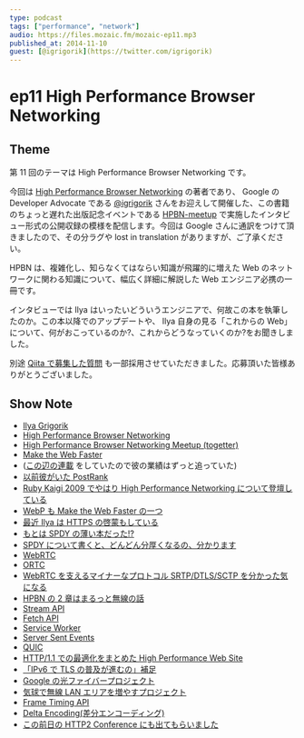 ```yaml
---
type: podcast
tags: ["performance", "network"]
audio: https://files.mozaic.fm/mozaic-ep11.mp3
published_at: 2014-11-10
guest: [@igrigorik](https://twitter.com/igrigorik)
---
```


# ep11 High Performance Browser Networking

## Theme

第 11 回のテーマは High Performance Browser Networking です。

今回は [High Performance Browser Networking](http://chimera.labs.oreilly.com/books/1230000000545) の著者であり、 Google の Developer Advocate である [@igrigorik](https://twitter.com/igrigorik/) さんをお迎えして開催した、この書籍のちょっと遅れた出版記念イベントである [HPBN-meetup](http://googledevjp.blogspot.jp/2014/10/blog-post.html) で実施したインタビュー形式の公開収録の模様を配信します。今回は Google さんに通訳をつけて頂きましたので、その分ラグや lost in translation がありますが、ご了承ください。

HPBN は、複雑化し、知らなくてはならい知識が飛躍的に増えた Web のネットワークに関わる知識について、幅広く詳細に解説した Web エンジニア必携の一冊です。

インタビューでは Ilya はいったいどういうエンジニアで、何故この本を執筆したのか。この本以降でのアップデートや、 Ilya 自身の見る「これからの Web」について、何がおこっているのか?、これからどうなっていくのか?をお聞きしました。

別途 [Qiita で募集した質問](http://qiita.com/Jxck_/items/a0cea350cc982915d092) も一部採用させていただきました。応募頂いた皆様ありがとうございました。


## Show Note

- [Ilya Grigorik](https://www.igvita.com/)
- [High Performance Browser Networking](http://chimera.labs.oreilly.com/books/1230000000545)
- [High Performance Browser Networking Meetup (togetter)](http://togetter.com/li/741422)
- [Make the Web Faster](https://developers.google.com/speed/)
- ([この辺の連載](http://html5experts.jp/jxck/1415/) をしていたので彼の業績はずっと追っていた)
- [以前彼がいた PostRank](http://en.wikipedia.org/wiki/PostRank)
- [Ruby Kaigi 2009 でやはり High Performance Networking について登壇している](http://rubykaigi.org/2009/ja/talks/18M04)
- [WebP も Make the Web Faster の一つ](https://developers.google.com/speed/webp/)
- [最近 Ilya は HTTPS の啓蒙もしている](https://www.google.com/events/io/schedule/session/84d2d68d-a2bc-e311-b297-00155d5066d7)
- [もとは SPDY の薄い本だった!?](http://www.chromium.org/spdy)
- [SPDY について書くと、どんどん分厚くなるの、分かります](http://jxck.hatenablog.com/entry/20130620/1371728186)
- [WebRTC](http://webrtc.org)
- [ORTC](http://ortc.org)
- [WebRTC を支えるマイナーなプロトコル SRTP/DTLS/SCTP を分かった気になる](http://www.slideshare.net/iwashi86/20140801-web-rtcmeetup3r3)
- [HPBN の 2 章はまるっと無線の話](http://chimera.labs.oreilly.com/books/1230000000545/pt02.html)
- [Stream API](https://streams.spec.whatwg.org/)
- [Fetch API](https://fetch.spec.whatwg.org/)
- [Service Worker](http://www.w3.org/TR/service-workers/)
- [Server Sent Events](http://www.w3.org/TR/eventsource/)
- [QUIC](http://www.chromium.org/quic)
- [HTTP/1.1 での最適化をまとめた High Performance Web Site](http://shop.oreilly.com/product/9780596529307.do)
- [「IPv6 で TLS の普及が進むの」補足](https://twitter.com/igrigorik/status/529812386912288769)
- [Google の光ファイバープロジェクト](https://fiber.google.com/about2/)
- [気球で無線 LAN エリアを増やすプロジェクト](http://www.google.com/loon/)
- [Frame Timing API](https://w3c.github.io/frame-timing/)
- [Delta Encoding(差分エンコーディング)](https://github.com/GoogleChrome/delta-encoding)
- [この前日の HTTP2 Conference にも出てもらいました](http://http2study.connpass.com/event/9209/)
